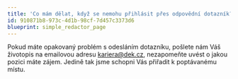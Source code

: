 ```yaml
---
title: 'Co mám dělat, když se nemohu přihlásit přes odpovědní dotazník?'
id: 910871b8-973c-4d1b-98cf-7d457c3373d6
blueprint: simple_redactor_page
---
```

<p>Pokud máte opakovaný problém s odesláním dotazníku, pošlete nám Váš životopis na emailovou adresu <a href="mailto:%6b%61%72%69%65%72%61@%64%65%6b.%63%7a">kariera@dek.cz</a>, nezapomeňte uvést o jakou pozici máte zájem. Jedině tak jsme schopni Vás přiřadit k poptávanému místu.
</p>